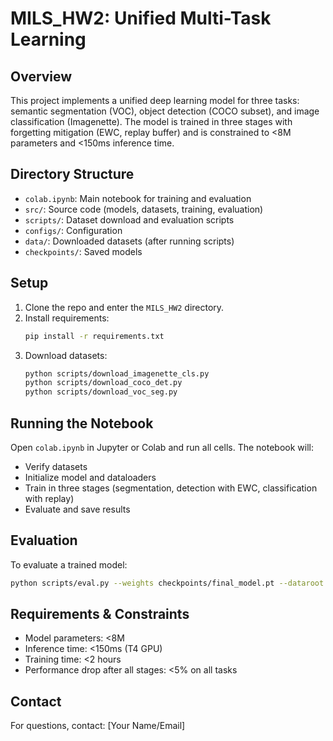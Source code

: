 # MILS_HW2: Unified Multi-Task Learning

## Overview
This project implements a unified deep learning model for three tasks: semantic segmentation (VOC), object detection (COCO subset), and image classification (Imagenette). The model is trained in three stages with forgetting mitigation (EWC, replay buffer) and is constrained to <8M parameters and <150ms inference time.

## Directory Structure
- `colab.ipynb`: Main notebook for training and evaluation
- `src/`: Source code (models, datasets, training, evaluation)
- `scripts/`: Dataset download and evaluation scripts
- `configs/`: Configuration
- `data/`: Downloaded datasets (after running scripts)
- `checkpoints/`: Saved models

## Setup
1. Clone the repo and enter the `MILS_HW2` directory.
2. Install requirements:
   ```bash
   pip install -r requirements.txt
   ```
3. Download datasets:
   ```bash
   python scripts/download_imagenette_cls.py
   python scripts/download_coco_det.py
   python scripts/download_voc_seg.py
   ```

## Running the Notebook
Open `colab.ipynb` in Jupyter or Colab and run all cells. The notebook will:
- Verify datasets
- Initialize model and dataloaders
- Train in three stages (segmentation, detection with EWC, classification with replay)
- Evaluate and save results

## Evaluation
To evaluate a trained model:
```bash
python scripts/eval.py --weights checkpoints/final_model.pt --dataroot data --tasks all
```

## Requirements & Constraints
- Model parameters: <8M
- Inference time: <150ms (T4 GPU)
- Training time: <2 hours
- Performance drop after all stages: <5% on all tasks

## Contact
For questions, contact: [Your Name/Email]
